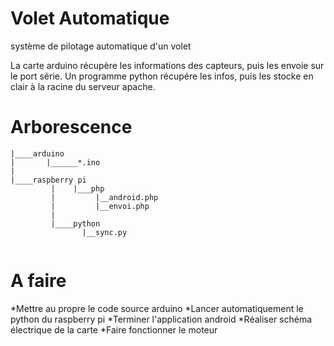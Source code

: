 # Volet Automatique
système de pilotage automatique d'un volet

La carte arduino récupère les informations des capteurs, puis les envoie sur le port série.
Un programme python récupére les infos, puis les stocke en clair à la racine du serveur apache.

# Arborescence
```text
|____arduino
|       |______*.ino
|
|____raspberry pi
         |    |___php
         |         |__android.php
         |         |__envoi.php      
         |
         |____python
                |__sync.py
      
```    
          
# A faire
*Mettre au propre le code source arduino
*Lancer automatiquement le python du raspberry pi
*Terminer l'application android
*Réaliser schéma électrique de la carte
*Faire fonctionner le moteur 
